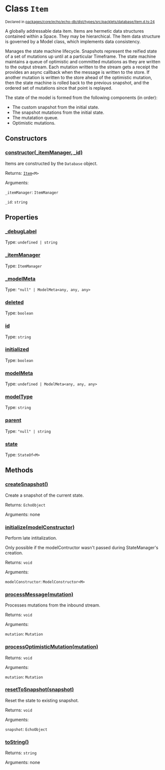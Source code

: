 # Class `Item`
<sub>Declared in [packages/core/echo/echo-db/dist/types/src/packlets/database/item.d.ts:24]()</sub>


A globally addressable data item.
Items are hermetic data structures contained within a Space. They may be hierarchical.
The Item data structure is governed by a Model class, which implements data consistency.

Manages the state machine lifecycle.
Snapshots represent the reified state of a set of mutations up until at a particular Timeframe.
The state machine maintains a queue of optimistic and committed mutations as they are written to the output stream.
Each mutation written to the stream gets a receipt the provides an async callback when the message is written to the store.
If another mutation is written to the store ahead of the optimistic mutation,
then the state machine is rolled back to the previous snapshot,
and the ordered set of mutations since that point is replayed.

The state of the model is formed from the following components (in order):
- The custom snapshot from the initial state.
- The snapshot mutations from the initial state.
- The mutatation queue.
- Optimistic mutations.


## Constructors
### [constructor(_itemManager, _id)]()



Items are constructed by the  `Database`  object.


Returns: <code>[Item](/api/@dxos/react-client/classes/Item)&lt;M&gt;</code>

Arguments: 

`_itemManager`: <code>ItemManager</code>

`_id`: <code>string</code>


## Properties
### [_debugLabel]()
Type: <code>undefined | string</code>

### [_itemManager]()
Type: <code>ItemManager</code>

### [_modelMeta]()
Type: <code>"null" | ModelMeta&lt;any, any, any&gt;</code>

### [deleted]()
Type: <code>boolean</code>

### [id]()
Type: <code>string</code>

### [initialized]()
Type: <code>boolean</code>

### [modelMeta]()
Type: <code>undefined | ModelMeta&lt;any, any, any&gt;</code>

### [modelType]()
Type: <code>string</code>

### [parent]()
Type: <code>"null" | string</code>

### [state]()
Type: <code>StateOf&lt;M&gt;</code>


## Methods
### [createSnapshot()]()



Create a snapshot of the current state.


Returns: <code>EchoObject</code>

Arguments: none

### [initialize(modelConstructor)]()



Perform late intitalization.

Only possible if the modelContructor wasn't passed during StateManager's creation.


Returns: <code>void</code>

Arguments: 

`modelConstructor`: <code>ModelConstructor&lt;M&gt;</code>

### [processMessage(mutation)]()



Processes mutations from the inbound stream.


Returns: <code>void</code>

Arguments: 

`mutation`: <code>Mutation</code>

### [processOptimisticMutation(mutation)]()



Returns: <code>void</code>

Arguments: 

`mutation`: <code>Mutation</code>

### [resetToSnapshot(snapshot)]()



Reset the state to existing snapshot.


Returns: <code>void</code>

Arguments: 

`snapshot`: <code>EchoObject</code>

### [toString()]()



Returns: <code>string</code>

Arguments: none
